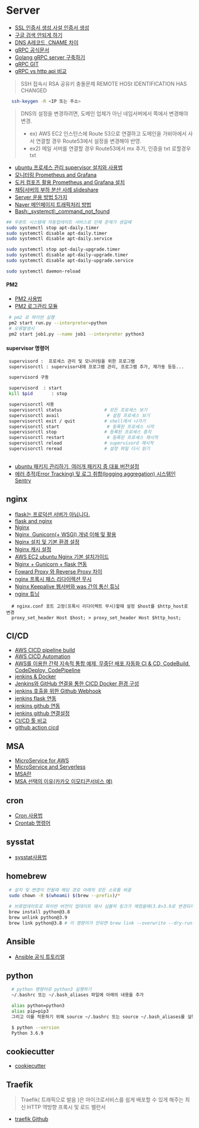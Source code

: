 # Server

* [SSL 인증서 생성,사설 인증서 생성](https://namjackson.tistory.com/24)
* [구글 검색 안되게 하기](https://ragonfly.tistory.com/entry/%EA%B5%AC%EA%B8%80%EC%97%90%EC%84%9C-%EA%B2%80%EC%83%89-%EC%95%88%EB%90%98%EA%B2%8C-%ED%95%98%EB%8A%94%EB%B2%95)
* [DNS A레코드, CNAME 차이](https://dev.plusblog.co.kr/30)
* [gRPC 공식문서](https://grpc.io/)
* [Golang gRPC server 구축하기](https://devjin-blog.com/golang-grpc-server-1/)
* [gRPC GIT](https://github.com/grpc)
* [gRPC vs http api 비교](https://docs.microsoft.com/ko-kr/aspnet/core/grpc/comparison?view=aspnetcore-6.0)
> SSH 접속시 RSA 공유키 충돌문제 REMOTE HOSt IDENTIFICATION HAS CHANGED
```zsh
  ssh-keygen -R <IP 또는 주소>
```
> DNS의 설정을 변경하려면, 도메인 업체가 아닌 네임서버에서 쪽에서 변경해야 변경. 
> * ex) AWS EC2 인스턴스에 Route 53으로 연결하고 도메인을 가비아에서 사서 연결할 경우 Route53에서 설정을 변경해야 반영.
> * ex2) 메일 서버를 연결할 경우 Route53에서 mx 추가, 인증을 txt 로할경우 txt 
  
* [ubuntu 프로세스 관리 supervisor 설치와 사용법](https://devlog.jwgo.kr/2016/11/07/how-to-use-supervisor-in-one-minute/)
* [모니터링 Prometheus and Grafana](https://essem-dev.medium.com/%ED%94%84%EB%A1%9C%EB%A9%94%ED%85%8C%EC%9A%B0%EC%8A%A4%EC%99%80-%EA%B7%B8%EB%9D%BC%ED%8C%8C%EB%82%98%EB%A1%9C-%EA%B0%9C%EB%B0%9C-%EC%84%9C%EB%B2%84-%EB%AA%A8%EB%8B%88%ED%84%B0%EB%A7%81%ED%95%98%EA%B8%B0-8942aea724b3)
* [도커 컴포즈 활용 Prometheus and Grafana 설치](https://danawalab.github.io/common/2020/03/16/Common-Prometheus.html)
* [채팅서버의 부하 분산 사례 slideshare](https://www.slideshare.net/JohnKim0331/ss-52091187?from_m_app=android)
* [Server 운용 방법 5가지](https://blog.msalt.net/77)
* [Naver 메인페이지 트래픽처리 방법](https://d2.naver.com/helloworld/6070967)
* [Bash:_systemctl:_command_not_found](https://zetawiki.com/wiki/Bash:_systemctl:_command_not_found)
```zsh
## 우분트 시스템에 자동업데이트 서비스로 인해 문제가 생길때
sudo systemctl stop apt-daily.timer
sudo systemctl disable apt-daily.timer
sudo systemctl disable apt-daily.service

sudo systemctl stop apt-daily-upgrade.timer
sudo systemctl disable apt-daily-upgrade.timer
sudo systemctl disable apt-daily-upgrade.service

sudo systemctl daemon-reload
```

#### PM2
* [PM2 사용법](https://engineering.linecorp.com/ko/blog/pm2-nodejs/)
* [PM2 로그관리 모듈](https://lahuman.jabsiri.co.kr/258)

```zsh
 # pm2 로 파이썬 실행
 pm2 start run.py --interpreter=python
 # 오류발생시
 pm2 start job1.py --name job1 --interpreter python3
```
#### supervisor 명령어
```zsh
 supervisord :  프로세스 관리 및 모니터링을 위한 프로그램 
 supervisorctl : supervisor내에 프로그램 관리, 프로그램 추가, 재가동 등등... 

 supervisord 구동

 supervisord  : start
 kill $pid       : stop

 supervisorctl 사용
 supervisorctl status                # 모든 프로세스 보기
 supervisorctl avail                  # 설정 프로세스 보기
 supervisorctl exit / quit           # shell에서 나가기
 supervisorctl start                  # 등록된 프로세스 시작
 supervisorctl stop                  # 등록된 프로세스 중지
 supervisorctl restart                # 등록된 프로세스 재시작
 supervisorctl reload                # supervisord 재시작
 supervisorctl reread                # 설정 파일 다시 읽기
 
```
* [ubuntu 패키지 관리하기, 여러개 패키지 중 대표 버전설정](https://www.whatwant.com/entry/update-alternatives-%EC%97%AC%EB%9F%AC-%EB%B2%84%EC%A0%84%EC%9D%98-%ED%8C%A8%ED%82%A4%EC%A7%80-%EA%B4%80%EB%A6%AC%ED%95%98%EA%B8%B0)
* [에러 추적(Error Tracking) 및 로그 취합(logging aggregation) 시스템인 Sentry](https://www.lesstif.com/system-admin/error-tracking-logging-aggregation-sentry-30705079.html)

## nginx
* [flask는 프로덕션 서버가 아닙니다.](https://build.vsupalov.com/flask-web-server-in-production/)
* [flask and nginx](http://egloos.zum.com/mcchae/v/11149241)
* [Nginx](https://opentutorials.org/module/384/3462)
* [Nginx, Gunicorn(+ WSGI) 개념 이해 및 활용](https://www.opentutorials.org/module/4936/28881)
* [Nginx 설치 및 기본 환경 설정](https://kscory.com/dev/nginx/install)
* [Nginx 캐시 설정](https://medium.com/@tunacan252/nginx%EC%9D%98-%EC%BA%90%EC%8B%9C-%EC%84%A4%EC%A0%95-2666f6dc7ab9)
* [AWS EC2 ubuntu Nginx 기본 설치가이드](https://erulabo.com/post/aws-ec2-how-to-install-nginx-server)
* [Nginx + Gunicorn + flask 연동](https://velog.io/@yvvyoon/flask-nginx-gunicorn-1)
* [Foward Proxy 와 Reverse Proxy 차이](https://bcp0109.tistory.com/194)
* [nginx 프록시 패스 리다이렉션 무시](https://serverfault.com/questions/363159/nginx-proxy-pass-redirects-ignore-port)
* [Nginx Keepalive 웹서버와 was 간의 통신 튜닝](https://jojoldu.tistory.com/322?category=777282)
* [nginx 튜닝](https://couplewith.tistory.com/entry/%EA%BF%80%ED%8C%81-%EA%B3%A0%EC%84%B1%EB%8A%A5-Nginx%EB%A5%BC%EC%9C%84%ED%95%9C-%ED%8A%9C%EB%8B%9D-1-%EB%94%94%EC%8A%A4%ED%81%AC%EC%9D%98-IO-%EB%B3%91%EB%AA%A9-%EC%A4%84%EC%9D%B4%EA%B8%B0)
```
  # nginx.conf 포트 고정(프록시 리다이렉트 무시)할때 설정 $host를 $http_host로 변경
  proxy_set_header Host $host; > proxy_set_header Host $http_host; 
```


## CI/CD
* [AWS CICD pipeline build](https://medium.com/better-programming/how-to-build-a-ci-cd-pipeline-in-aws-in-5-minutes-and-58-seconds-4de156477042)
* [AWS CICD Automation](https://aws-diary.tistory.com/26)
* [AWS를 이용한 간략 지속적 통합 예제, 무중단 배포 자동화 CI & CD, CodeBuild, CodeDeploy, CodePipeline](https://roka88.dev/97)
* [jenkins & Docker](https://pks2974.medium.com/jenkins-%EC%99%80-docker-%EA%B7%B8%EB%A6%AC%EA%B3%A0-aws-cli-%EC%82%BD%EC%A7%88%EA%B8%B0-%EC%A0%95%EB%A6%AC%ED%95%98%EA%B8%B0-e728986960e2)
* [Jenkins와 GitHub 연결을 통한 CICD Docker 환경 구성](https://txegg.tistory.com/173)
* [jenkins 호출을 위한 Github Webhook](https://crispyblog.kr/development/common/11)
* [jenkins flask 연동](https://velog.io/@inyong_pang/devops-jenkins-flask-%ED%94%84%EB%A1%9C%EC%A0%9D%ED%8A%B8-%EC%97%B0%EB%8F%99)
* [jenkins github 연동](https://goddaehee.tistory.com/258)
* [jenkins github 연결설정](https://bcho.tistory.com/1237)
* [CI/CD 툴 비교](https://medium.com/day34/ci-cd-tool-comparison-f710a4777852)
* [github action cicd](https://wookim789.tistory.com/39)

## MSA
* [MicroService for AWS](https://www.slideshare.net/awskorea/3-microservice-aws-architecture-pattern-usecase)
* [MicroService and Serverless](https://waspro.tistory.com/495)
* [MSA란](https://blog.neonkid.xyz/200?category=830544)
* [MSA 선택의 이유(카카오 이모티콘서비스 예)](https://tech.kakao.com/2021/09/14/msa/)


## cron
* [Cron 사용법](https://www.letmecompile.com/scheduler-cron-tutorial/)
* [Crontab 명령어](https://ojava.tistory.com/154)

## sysstat
* [sysstat사용법](https://brunch.co.kr/@lars/9)

## homebrew
```zsh
 # 설치 및 변경이 안될때 해당 경로 아래의 모든 소유를 바꿈
 sudo chown -R $(whoami) $(brew --prefix)/*
 
 # 브류업데이트로 파이썬 버전이 업데이트 돼서 심볼릭 링크가 깨졌을때(3.8>3.9로 변경되어서 되돌릴때)
 brew install python@3.8
 brew unlink python@3.9
 brew link python@3.8 # 이 명령어가 안되면 brew link --overwrite --dry-run python@3.8
```

## Ansible
* [Ansible 공식 튜토리얼](https://www.redhat.com/ko/topics/automation/learning-ansible-tutorial)

## python
```zsh
  # python 명령어로 python3 실행하기
  ~/.bashrc 또는 ~/.bash_aliases 파일에 아래의 내용을 추가

  alias python=python3
  alias pip=pip3
  그리고 이를 적용하기 위해 source ~/.bashrc 또는 source ~/.bash_aliases를 실행

  $ python --version
  Python 3.6.9
```
## cookiecutter
* [cookiecutter ](https://cookiecutter.readthedocs.io/en/latest/installation.html)

## Traefik
> Traefik( 트래픽으로 발음 )은 마이크로서비스를 쉽게 배포할 수 있게 해주는 최신 HTTP 역방향 프록시 및 로드 밸런서
* [traefik Github](https://github.com/traefik/traefik)
